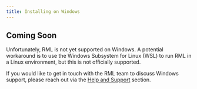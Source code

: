 ```yaml
---
title: Installing on Windows
---
```


## Coming Soon

Unfortunately, RML is not yet supported on Windows. A potential workaround is to use the Windows Subsystem for Linux (WSL) to run RML in a Linux environment, but this is not officially supported.

If you would like to get in touch with the RML team to discuss Windows support, please reach out via the [Help and Support](../help-and-support.md) section.